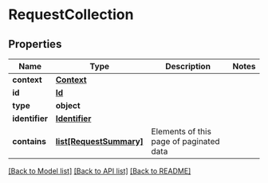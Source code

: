 # RequestCollection

## Properties
Name | Type | Description | Notes
------------ | ------------- | ------------- | -------------
**context** | [**Context**](Context.md) |  | 
**id** | [**Id**](Id.md) |  | 
**type** | **object** |  | 
**identifier** | [**Identifier**](Identifier.md) |  | 
**contains** | [**list[RequestSummary]**](RequestSummary.md) | Elements of this page of paginated data | 

[[Back to Model list]](../README.md#documentation-for-models) [[Back to API list]](../README.md#documentation-for-api-endpoints) [[Back to README]](../README.md)

